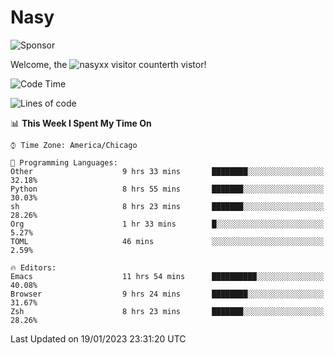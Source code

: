 # Nasy

<!--
<p align="center">
<img height="200" src="https://github-readme-stats.vercel.app/api?username=nasyxx&count_private=true&show_icons=true&theme=dracula&include_all_commits=true"/>
<img height="200" src="https://github-readme-stats.vercel.app/api/top-langs/?username=nasyxx&theme=dracula&hide=html,jupyter+notebook&count_private=true&show_icons=true"/>
</p>

  
----------------
-->

![Sponsor](https://img.shields.io/static/v1.svg?label=Sponsor&message=%E2%9D%A4&logo=GitHub&style=flat&color=pink)
 
Welcome, the ![nasyxx visitor counter](https://count.getloli.com/get/@nasyxx?theme=rule34)th vistor!
 
<!--START_SECTION:waka-->
![Code Time](http://img.shields.io/badge/Code%20Time-3%2C120%20hrs%2036%20mins-blue)

![Lines of code](https://img.shields.io/badge/From%20Hello%20World%20I%27ve%20Written-5%20Million%20lines%20of%20code-blue)

📊 **This Week I Spent My Time On** 

```text
⌚︎ Time Zone: America/Chicago

💬 Programming Languages: 
Other                    9 hrs 33 mins       ████████░░░░░░░░░░░░░░░░░   32.18% 
Python                   8 hrs 55 mins       ███████░░░░░░░░░░░░░░░░░░   30.03% 
sh                       8 hrs 23 mins       ███████░░░░░░░░░░░░░░░░░░   28.26% 
Org                      1 hr 33 mins        █░░░░░░░░░░░░░░░░░░░░░░░░   5.27% 
TOML                     46 mins             ░░░░░░░░░░░░░░░░░░░░░░░░░   2.59%

🔥 Editors: 
Emacs                    11 hrs 54 mins      ██████████░░░░░░░░░░░░░░░   40.08% 
Browser                  9 hrs 24 mins       ████████░░░░░░░░░░░░░░░░░   31.67% 
Zsh                      8 hrs 23 mins       ███████░░░░░░░░░░░░░░░░░░   28.26%

```


 Last Updated on 19/01/2023 23:31:20 UTC
<!--END_SECTION:waka-->

<!-- ![visitors](https://visitor-badge.laobi.icu/badge?page_id=nasyxx.nasyxx) -->

